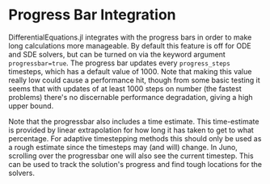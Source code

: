# Progress Bar Integration

DifferentialEquations.jl integrates with the progress bars in order to make
long calculations more manageable. By default this feature is off for ODE and
SDE solvers, but can be turned on via the keyword argument `progressbar=true`.
The progress bar updates every `progress_steps` timesteps, which has a default
value of 1000. Note that making this value really low could cause a performance
hit, though from some basic testing it seems that with updates of at least
1000 steps on number (the fastest problems) there's no discernable performance degradation,
giving a high upper bound.

Note that the progressbar also includes a time estimate. This time-estimate is provided
by linear extrapolation for how long it has taken to get to what percentage. For
adaptive timestepping methods this should only be used as a rough estimate since
the timesteps may (and will) change. In Juno, scrolling over the progressbar one will
also see the current timestep. This can be used to track the solution's progress
and find tough locations for the solvers.
